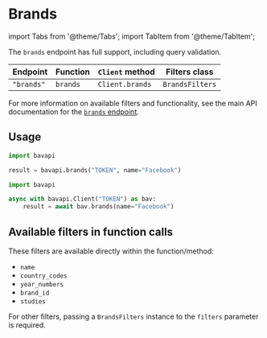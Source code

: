 # Brands

import Tabs from '@theme/Tabs';
import TabItem from '@theme/TabItem';

The `brands` endpoint has full support, including query validation.

| Endpoint   | Function | `Client` method | Filters class   |
| ---------- | -------- | --------------- | --------------- |
| `"brands"` | `brands` | `Client.brands` | `BrandsFilters` |

For more information on available filters and functionality, see the main API documentation for the [`brands` endpoint](/core-resources/brands.md).

## Usage

<Tabs>
  <TabItem value="sync" label="Sync" default>

```py title="Using top-level functions"
import bavapi

result = bavapi.brands("TOKEN", name="Facebook")
```

  </TabItem>
  <TabItem value="async" label="Async">

```py title="Using Client asynchronously"
import bavapi

async with bavapi.Client("TOKEN") as bav:
    result = await bav.brands(name="Facebook")
```

  </TabItem>
</Tabs>

## Available filters in function calls

These filters are available directly within the function/method:

- `name`
- `country_codes`
- `year_numbers`
- `brand_id`
- `studies`

For other filters, passing a `BrandsFilters` instance to the `filters` parameter is required.
